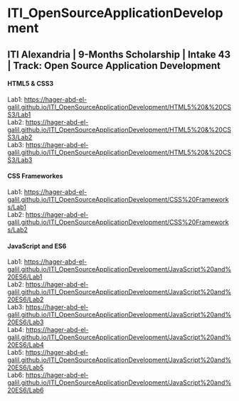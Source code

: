 # ITI_OpenSourceApplicationDevelopment
## ITI Alexandria | 9-Months Scholarship | Intake 43 | Track: Open Source Application Development

#### HTML5 & CSS3 
Lab1: https://hager-abd-el-galil.github.io/ITI_OpenSourceApplicationDevelopment/HTML5%20&%20CSS3/Lab1 <br/>
Lab2: https://hager-abd-el-galil.github.io/ITI_OpenSourceApplicationDevelopment/HTML5%20&%20CSS3/Lab2 <br/>
Lab3: https://hager-abd-el-galil.github.io/ITI_OpenSourceApplicationDevelopment/HTML5%20&%20CSS3/Lab3 <br/>
#### CSS Frameworkes
Lab1: https://hager-abd-el-galil.github.io/ITI_OpenSourceApplicationDevelopment/CSS%20Frameworks/Lab1 <br/>
Lab2: https://hager-abd-el-galil.github.io/ITI_OpenSourceApplicationDevelopment/CSS%20Frameworks/Lab2 <br/>
#### JavaScript and ES6
Lab1: https://hager-abd-el-galil.github.io/ITI_OpenSourceApplicationDevelopment/JavaScript%20and%20ES6/Lab1 <br/>
Lab2: https://hager-abd-el-galil.github.io/ITI_OpenSourceApplicationDevelopment/JavaScript%20and%20ES6/Lab2 <br/>
Lab3: https://hager-abd-el-galil.github.io/ITI_OpenSourceApplicationDevelopment/JavaScript%20and%20ES6/Lab3 <br/>
Lab4: https://hager-abd-el-galil.github.io/ITI_OpenSourceApplicationDevelopment/JavaScript%20and%20ES6/Lab4 <br/>
Lab5: https://hager-abd-el-galil.github.io/ITI_OpenSourceApplicationDevelopment/JavaScript%20and%20ES6/Lab5 <br/>
Lab6: https://hager-abd-el-galil.github.io/ITI_OpenSourceApplicationDevelopment/JavaScript%20and%20ES6/Lab6 <br/>
